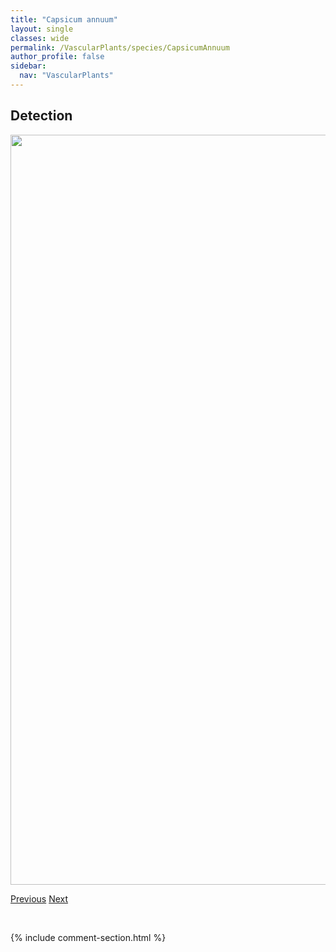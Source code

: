 ```yaml
---
title: "Capsicum annuum"
layout: single
classes: wide
permalink: /VascularPlants/species/CapsicumAnnuum
author_profile: false
sidebar:
  nav: "VascularPlants"
---
```


<h2>Detection</h2>

<a href="https://drive.google.com/uc?export=view&id=1AL3jKX-JMk2eXaCYkaY-4ucY0ssidVWI">
<img src="https://drive.google.com/uc?export=view&id=1AL3jKX-JMk2eXaCYkaY-4ucY0ssidVWI" height = "1200" width = "800">
</a>


<a href="/DevelopmentWebsite/VascularPlants/species/CapsellaBursaPastoris" class="pagination--pager" title="Capsella bursa-pastoris">Previous</a> <a href="/DevelopmentWebsite/VascularPlants/species/CaraganaArborescens" class="pagination--pager" title="Caragana arborescens">Next</a>

<p>&nbsp;</p>

{% include comment-section.html %}
